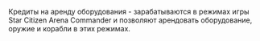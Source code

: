 Кредиты на аренду оборудования - зарабатываются в режимах игры Star Citizen Arena Commander и позволяют арендовать оборудование, оружие и корабли в этих режимах. 